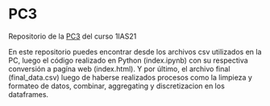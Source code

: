 # PC3
Repositorio de la [PC3](https://alonso-mendoza.github.io/PC3/) del curso 1IAS21

En este repositorio puedes encontrar desde los archivos csv utilizados en la PC, luego el código realizado en Python (index.ipynb) con su respectiva conversión a pagína web (index.html). Y por último, el archivo final (final_data.csv) luego de haberse realizados procesos como la limpieza y formateo de datos, combinar, aggregating y discretizacion en los dataframes. 

